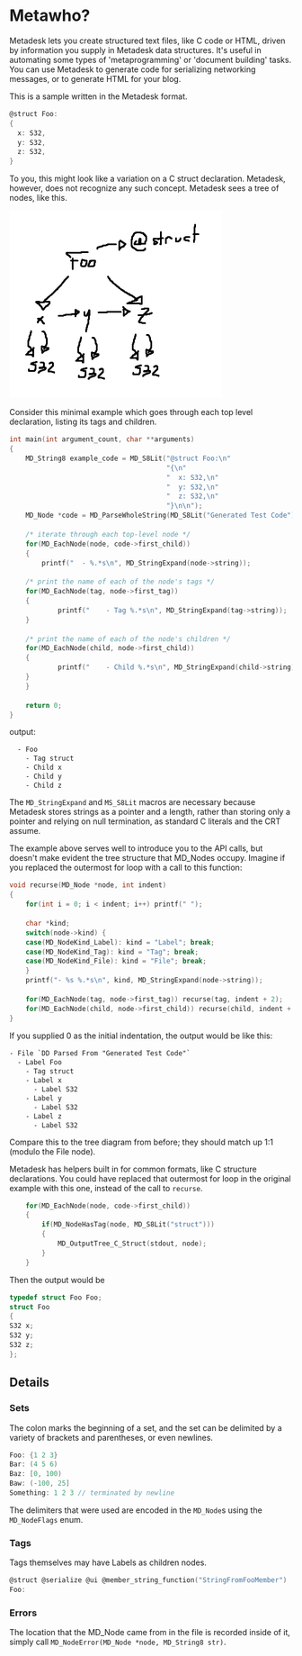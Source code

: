 # Metawho?
Metadesk lets you create structured text files, like C code or HTML, driven by
information you supply in Metadesk data structures. It's useful in automating
some types of 'metaprogramming' or 'document building' tasks. You can use
Metadesk to generate code for serializing networking messages, or to generate
HTML for your blog.

This is a sample written in the Metadesk format.
```c
@struct Foo:
{
  x: S32,
  y: S32,
  z: S32,
}
```

To you, this might look like a variation on a C struct declaration. Metadesk,
however, does not recognize any such concept. Metadesk sees a tree of nodes, like this.

![](foo_tree.png)

Consider this minimal example which goes through each top level declaration,
listing its tags and children.

```c
int main(int argument_count, char **arguments)
{
    MD_String8 example_code = MD_S8Lit("@struct Foo:\n"
                                       "{\n"
                                       "  x: S32,\n"
                                       "  y: S32,\n"
                                       "  z: S32,\n"
                                       "}\n\n");
    MD_Node *code = MD_ParseWholeString(MD_S8Lit("Generated Test Code"), example_code);
    
    /* iterate through each top-level node */
    for(MD_EachNode(node, code->first_child))
    {
        printf("  - %.*s\n", MD_StringExpand(node->string));

	/* print the name of each of the node's tags */
	for(MD_EachNode(tag, node->first_tag))
	{
            printf("    - Tag %.*s\n", MD_StringExpand(tag->string));
	}

	/* print the name of each of the node's children */
	for(MD_EachNode(child, node->first_child))
	{
            printf("    - Child %.*s\n", MD_StringExpand(child->string));
	}
    }
    
    return 0;
}
```
output:
```
  - Foo
    - Tag struct
    - Child x
    - Child y
    - Child z
```
The `MD_StringExpand` and `MS_S8Lit` macros are necessary because Metadesk
stores strings as a pointer and a length, rather than storing only a pointer
and relying on null termination, as standard C literals and the CRT assume.

The example above serves well to introduce you to the API calls, but doesn't make evident
the tree structure that MD_Nodes occupy. Imagine if you replaced the outermost for
loop with a call to this function:
```c
void recurse(MD_Node *node, int indent)
{
    for(int i = 0; i < indent; i++) printf(" ");

    char *kind;
    switch(node->kind) {
    case(MD_NodeKind_Label): kind = "Label"; break;
    case(MD_NodeKind_Tag): kind = "Tag"; break;
    case(MD_NodeKind_File): kind = "File"; break;
    }
    printf("- %s %.*s\n", kind, MD_StringExpand(node->string));

    for(MD_EachNode(tag, node->first_tag)) recurse(tag, indent + 2);
    for(MD_EachNode(child, node->first_child)) recurse(child, indent + 2);
}
```

If you supplied 0 as the initial indentation, the output would be like this:
```
- File `DD Parsed From "Generated Test Code"`
  - Label Foo
    - Tag struct
    - Label x
      - Label S32
    - Label y
      - Label S32
    - Label z
      - Label S32
```
Compare this to the tree diagram from before; they should match up 1:1 (modulo the File node).

Metadesk has helpers built in for common formats, like C structure declarations.
You could have replaced that outermost for loop in the original example with this
one, instead of the call to `recurse`.
```c
    for(MD_EachNode(node, code->first_child))
    {
        if(MD_NodeHasTag(node, MD_S8Lit("struct")))
        {
            MD_OutputTree_C_Struct(stdout, node);
        }
    }
```

Then the output would be
```c
typedef struct Foo Foo;
struct Foo
{
S32 x;
S32 y;
S32 z;
};
```
## Details

### Sets
The colon marks the beginning of a set, and the set can be delimited
by a variety of brackets and parentheses, or even newlines.
```c
Foo: {1 2 3}
Bar: (4 5 6)
Baz: [0, 100)
Baw: (-100, 25]
Something: 1 2 3 // terminated by newline
```
The delimiters that were used are encoded in the `MD_Node`s using
the `MD_NodeFlags` enum.

### Tags
Tags themselves may have Labels as children nodes.
```c
@struct @serialize @ui @member_string_function("StringFromFooMember")
Foo:
```

### Errors
The location that the MD_Node came from in the file is recorded inside of it,
simply call `MD_NodeError(MD_Node *node, MD_String8 str)`.
